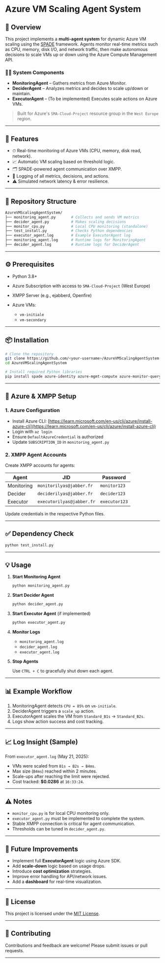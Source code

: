
# Azure VM Scaling Agent System

## 🧠 Overview

This project implements a **multi-agent system** for dynamic Azure VM scaling using the [SPADE](https://spade-mas.readthedocs.io/en/latest/) framework. Agents monitor real-time metrics such as CPU, memory, disk I/O, and network traffic, then make autonomous decisions to scale VMs up or down using the Azure Compute Management API.

### 👨‍💻 System Components

- **MonitoringAgent** – Gathers metrics from Azure Monitor.
- **DeciderAgent** – Analyzes metrics and decides to scale up/down or maintain.
- **ExecutorAgent** – (To be implemented) Executes scale actions on Azure VMs.

> Built for Azure's `SMA-Cloud-Project` resource group in the `West Europe` region.

---

## 🚀 Features

- ⏱ Real-time monitoring of Azure VMs (CPU, memory, disk read, network).
- 📈 Automatic VM scaling based on threshold logic.
- 🗂 SPADE-powered agent communication over XMPP.
- 🧾 Logging of all metrics, decisions, and actions.
- ⚠ Simulated network latency & error resilience.

---

## 📁 Repository Structure

```bash
AzureVMScalingAgentSystem/
├── monitoring_agent.py       # Collects and sends VM metrics
├── decider_agent.py          # Makes scaling decisions
├── monitor_cpu.py            # Local CPU monitoring (standalone)
├── test_install.py           # Checks Python dependencies
├── executor_agent.log        # Example ExecutorAgent log
├── monitoring_agent.log      # Runtime logs for MonitoringAgent
├── decider_agent.log         # Runtime logs for DeciderAgent
````

---

## ⚙️ Prerequisites

* Python 3.8+
* Azure Subscription with access to `SMA-Cloud-Project` (West Europe)
* XMPP Server (e.g., ejabberd, Openfire)
* Azure VMs:

  * `vm-initiale`
  * `vm-secondary`

---

## 📦 Installation

```bash
# Clone the repository
git clone https://github.com/<your-username>/AzureVMScalingAgentSystem.git
cd AzureVMScalingAgentSystem

# Install required Python libraries
pip install spade azure-identity azure-mgmt-compute azure-monitor-query psutil
```

---

## 🔐 Azure & XMPP Setup

### 1. Azure Configuration

* Install Azure CLI: [https://learn.microsoft.com/en-us/cli/azure/install-azure-cli](https://learn.microsoft.com/en-us/cli/azure/install-azure-cli)
* Login with `az login`
* Ensure `DefaultAzureCredential` is authorized
* Update `SUBSCRIPTION_ID` in `monitoring_agent.py`

### 2. XMPP Agent Accounts

Create XMPP accounts for agents:

| Agent      | JID                       | Password      |
| ---------- | ------------------------- | ------------- |
| Monitoring | `monitorilyas@jabber.fr`  | `monitor123`  |
| Decider    | `deciderilyas@jabber.fr`  | `decider123`  |
| Executor   | `executorilyas@jabber.fr` | `executor123` |

Update credentials in the respective Python files.

---

## ✅ Dependency Check

```bash
python test_install.py
```

---

## 💡 Usage

1. **Start Monitoring Agent**

   ```bash
   python monitoring_agent.py
   ```

2. **Start Decider Agent**

   ```bash
   python decider_agent.py
   ```

3. **Start Executor Agent** (if implemented)

   ```bash
   python executor_agent.py
   ```

4. **Monitor Logs**

   * `monitoring_agent.log`
   * `decider_agent.log`
   * `executor_agent.log`

5. **Stop Agents**

   Use `CTRL + C` to gracefully shut down each agent.

---

## 📊 Example Workflow

1. MonitoringAgent detects `CPU = 85%` on `vm-initiale`.
2. DeciderAgent triggers a `scale_up` action.
3. ExecutorAgent scales the VM from `Standard_B1s` → `Standard_B2s`.
4. Logs show action success and cost tracking.

---

## 📈 Log Insight (Sample)

From `executor_agent.log` (May 21, 2025):

* VMs were scaled from `B1s → B2s → B4ms`.
* Max size (`B4ms`) reached within 2 minutes.
* Scale-ups after reaching the limit were rejected.
* Cost tracked: **\$0.0286** at `16:33:24`.

---

## ⚠ Notes

* `monitor_cpu.py` is for local CPU monitoring only.
* `executor_agent.py` must be implemented to complete the system.
* Stable XMPP connection is critical for agent communication.
* Thresholds can be tuned in `decider_agent.py`.

---

## 🔮 Future Improvements

* Implement full **ExecutorAgent** logic using Azure SDK.
* Add **scale-down** logic based on usage drops.
* Introduce **cost optimization** strategies.
* Improve error handling for API/network issues.
* Add a **dashboard** for real-time visualization.

---

## 📄 License

This project is licensed under the [MIT License](LICENSE).

---

## 🤝 Contributing

Contributions and feedback are welcome! Please submit issues or pull requests.

---
